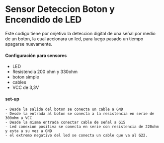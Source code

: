 # Sensor Deteccion Boton y Encendido de LED
Este codigo tiene por onjetivo la deteccion digital de una señal por medio de un boton, la cual accionara un led, para luego pasado un tiempo apagarse nuevamente.

#### Configuración para sensores
  - LED
  - Resistencia 200 ohm y 330ohm
  - boton simple
  - cables
  - VCC de 3,3V
 
#### set-up
    - Desde la salida del boton se conecta un cable a GND
    - Desde la entrada al boton se conecta a la resistencia en serie de 300ohm a VCC
    - Desde la misma entrada conectar cable de señal a G15
    - Led conexion positiva se conecta en serie con resistencia de 220ohm y esta a su vez a GND
    - el extremo negativo del led se conecta un cable que va al G22.